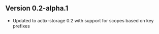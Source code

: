## Version 0.2-alpha.1
- Updated to actix-storage 0.2 with support for scopes based on key prefixes
